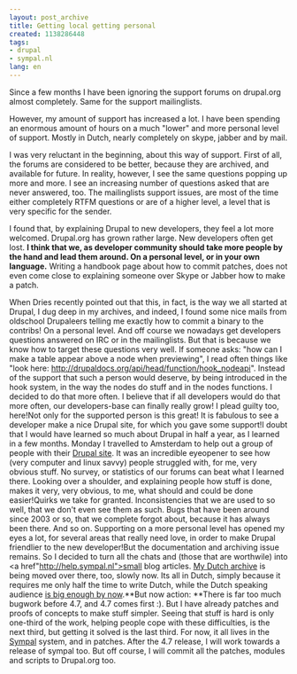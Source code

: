 ```yaml
---
layout: post_archive
title: Getting local getting personal
created: 1138286448
tags:
- drupal
- sympal.nl
lang: en
---
```

Since a few months I have been ignoring the support forums on drupal.org almost completely. Same for the support mailinglists.

However, my amount of support has increased a lot. I have been spending an enormous amount of hours on a much "lower" and more personal level of support. Mostly in Dutch, nearly completely on skype, jabber and by mail.

I was very reluctant in the beginning, about this way of support. First of all, the forums are considered to be better, because they are archived, and available for future. In reality, however, I see the same questions popping up more and more. I see an increasing number of questions asked that are never answered, too. The mailinglists support issues, are most of the time either completely RTFM questions or are of a higher level, a level that is very specific for the sender.

I found that, by explaining Drupal to new developers, they feel a lot more welcomed. Drupal.org has grown rather large. New developers often get lost. **I think that we, as developer community should take more people by the hand and lead them around. On a personal level, or in your own language.** Writing a handbook page about how to commit patches, does not even come close to explaining someone over Skype or Jabber how to make a patch.

When Dries recently pointed out that this, in fact, is the way we all started at Drupal, I dug deep in my archives, and indeed, I found some nice mails from oldschool Drupaleers telling me exactly how to commit a binary to the contribs! On a personal level. And off course we nowadays get developers questions answered on IRC or in the mailinglists. But that is because we know how to target these questions very well. If someone asks: "how can I make a table appear above a node when previewing", I read often things like "look here: http://drupaldocs.org/api/head/function/hook_nodeapi". Instead of the support that such a person would deserve, by being introduced in the hook system, in the way the nodes do stuff and in the nodes functions. I decided to do that more often. I believe that if all developers would do that more often, our developers-base can finally really grow! I plead guilty too, here!Not only for the supported person is this great! It is fabulous to see a developer make a nice Drupal site, for which you gave some support!I doubt that I would have learned so much about Drupal in half a year,  as I learned in a few months. Monday I travelled to Amsterdam to help out a group of people with their [Drupal site](http://eclectictechcarnival.org/drupal/). It was an incredible eyeopener to see how (very computer and linux savvy) people struggled with, for me, very obvious stuff. No survey, or statistics of our forums can beat what I learned there. Looking over a shoulder, and explaining people how stuff is done, makes it very, very obvious, to me, what should and could be done easier!Quirks we take for granted. Inconsistencies that we are used to so well, that we don't even see them as such. Bugs  that have been around since 2003 or so, that we complete forgot about, because it has always been there. And so on. Supporting on a more personal level has opened my eyes a lot, for several areas that really need love, in order to make Drupal friendlier to the new developer!But the documentation and archiving issue remains. So I decided to turn all the chats and (those that are worthwile) into <a href"http://help.sympal.nl">small blog articles. [My Dutch archive](http://www.webschuur.com/blog/drupal_blog) is being moved over there, too, slowly now. Its all in Dutch, simply because it requires me only half the time to write Dutch, while the Dutch speaking audience [is big enough by now](http://drupal.be/node/51).**But now action: **There is far too much bugwork before 4.7, and 4.7 comes first :). But I have already patches and proofs of concepts to make stuff simpler. Seeing that stuff is hard is only one-third of the work, helping people cope with these difficulties, is the next third, but getting it solved is the last third. For now, it all lives in the [Sympal](http://sympal.nl "We make Drupal simple for you") system, and in patches. After the 4.7 release, I will work towards a release of sympal too. But off course, I will commit all the patches, modules and scripts to Drupal.org too.
